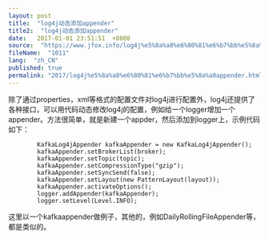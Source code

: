 ```yaml
---
layout: post
title:  "log4j动态添加appender"
title2:  "log4j动态添加appender"
date:   2017-01-01 23:51:51  +0800
source:  "https://www.jfox.info/log4j%e5%8a%a8%e6%80%81%e6%b7%bb%e5%8a%a0appender.html"
fileName:  "1011"
lang:  "zh_CN"
published: true
permalink: "2017/log4j%e5%8a%a8%e6%80%81%e6%b7%bb%e5%8a%a0appender.html"
---
```


除了通过properties，xml等格式的配置文件对log4j进行配置外，log4j还提供了各种接口，可以用代码动态修改log4j的配置，例如给一个logger增加一个appender。方法很简单，就是新建一个appder，然后添加到logger上，示例代码如下：

            KafkaLog4jAppender kafkaAppender = new KafkaLog4jAppender();
            kafkaAppender.setBrokerList(broker);
            kafkaAppender.setTopic(topic);
            kafkaAppender.setCompressionType("gzip");
            kafkaAppender.setSyncSend(false);
            kafkaAppender.setLayout(new PatternLayout(layout));
            kafkaAppender.activateOptions();
            logger.addAppender(kafkaAppender);
            logger.setLevel(Level.INFO);

这里以一个kafkaappender做例子，其他的，例如DailyRollingFileAppender等，都是类似的。

